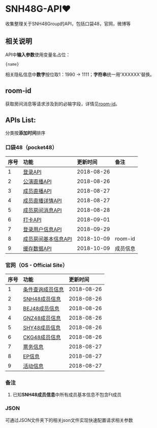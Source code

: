 # SNH48G-API:heart:
收集整理关于SNH48Group的API，包括口袋48，官网，微博等

## 相关说明

API中**输入参数**使用变量名占位：
```
{name}
```
相关隐私信息中**数字**按位取1：1990 -> 1111；**字符串**统一用'XXXXXX'替换。

## room-id

获取房间消息等请求涉及到的必输字段，详情见[room-id](https://github.com/theprimone/SNH48G-API/blob/master/pocket48/room-id.md)。

## APIs List:

分类按**添加时间**排序

### 口袋48（pocket48）

| 序号 | 功能 | 更新时间 | 备注 |
| ---- | :--- | :-------- | :-- |
| 1 | [登录API](https://github.com/theprimone/SNH48G-API/blob/master/pocket48/login.md) | 2018-08-26 |  |
| 2 | [公演直播API](https://github.com/theprimone/SNH48G-API/blob/master/pocket48/group-live.md) | 2018-08-26 |  |
| 3 | [成员直播API](https://github.com/theprimone/SNH48G-API/blob/master/pocket48/member-live.md) | 2018-08-27 |  |
| 4 | [成员直播详情API](https://github.com/theprimone/SNH48G-API/blob/master/pocket48/live-detail.md) | 2018-08-27|  |
| 5 | [成员房间消息API](https://github.com/theprimone/SNH48G-API/blob/master/pocket48/member-room-message.md) | 2018-08-28|  |
| 6 | [打卡API](https://github.com/theprimone/SNH48G-API/blob/master/pocket48/check-in.md) | 2018-09-01|  |
| 7 | [登录用户信息API](https://github.com/theprimone/SNH48G-API/blob/master/pocket48/user-info.md) | 2018-09-29|  |
| 8 | [成员房间基本信息API](https://github.com/theprimone/SNH48G-API/blob/master/pocket48/room-info.md) | 2018-10-09| room-id |
| 9 | [缓存数据API](https://github.com/theprimone/SNH48G-API/blob/master/pocket48/overview.md) | 2018-10-09| 成员信息 |

### 官网（OS - Official Site）

| 序号 | 功能 | 更新时间 |
| ---- | :--- | :-------- |
| 1 | [条件查询成员信息](https://github.com/theprimone/SNH48G-API/blob/master/OS/members.md) | 2018-08-26 |
| 2 | [SNH48成员信息](https://github.com/theprimone/SNH48G-API/blob/master/OS/SNH48-members.md) | 2018-08-26 |
| 3 | [BEJ48成员信息](https://github.com/theprimone/SNH48G-API/blob/master/OS/BEJ48-members.md) | 2018-08-26 |
| 4 | [GNZ48成员信息](https://github.com/theprimone/SNH48G-API/blob/master/OS/GNZ48-members.md) | 2018-08-26 |
| 5 | [SHY48成员信息](https://github.com/theprimone/SNH48G-API/blob/master/OS/SHY48-members.md) | 2018-08-26 |
| 6 | [CKG48成员信息](https://github.com/theprimone/SNH48G-API/blob/master/OS/CKG48-members.md) | 2018-08-26 |
| 7 | [票务信息](https://github.com/theprimone/SNH48G-API/blob/master/OS/tickets-info.md) | 2018-08-27|
| 8 | [EP信息](https://github.com/theprimone/SNH48G-API/blob/master/OS/ep.md) | 2018-08-27|
| 9 | [活动信息](https://github.com/theprimone/SNH48G-API/blob/master/OS/event.md) | 2018-08-27|

### 备注
1. 已知**SNH48成员信息**中所有成员基本信息不包含Ft成员

### JSON

可通过JSON文件夹下的相关json文件实现快速配置请求相关参数

